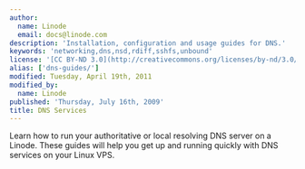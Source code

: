```yaml
---
author:
  name: Linode
  email: docs@linode.com
description: 'Installation, configuration and usage guides for DNS.'
keywords: 'networking,dns,nsd,rdiff,sshfs,unbound'
license: '[CC BY-ND 3.0](http://creativecommons.org/licenses/by-nd/3.0/us/)'
alias: ['dns-guides/']
modified: Tuesday, April 19th, 2011
modified_by:
  name: Linode
published: 'Thursday, July 16th, 2009'
title: DNS Services
---
```


Learn how to run your authoritative or local resolving DNS server on a Linode. These guides will help you get up and running quickly with DNS services on your Linux VPS.
